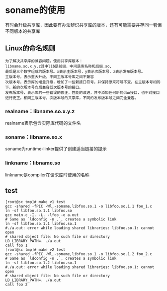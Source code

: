 # soname的使用
有时会升级共享库，因此要有办法辨识共享库的版本，还有可能需要并存同一套但不同版本的共享库

## Linux的命名规则
```
为了解决共享库的兼容问题，使用共享库版本：
libname.so.x.y.z其中lib是前缀，中间是库名称和后缀.so,
最后是三个数字组成的版本号。x表示主版本号，y表示次版本号，z表示发布版本号。
主版本号，表示重大升级，不同主版本号库之间不兼容
次版本号，表示库的增量升级，增加了一些新接口符号，并保持原来符号不变。在主版本号相同下，新的次版本号向后兼容低次版本号的接口。
发布版本号，表示库的一些错误的修正，性能的改进，并不添加任何新的dao接口，也不对接口进行更正。相同主版本号，次版本号的共享库，不同的发布版本号之间完全兼容。
```
### realname：libname.so.x.y.z
realname表示包含实际库代码的文件名

### soname：libname.so.x
soname为runtime-linker提供了创建适当链接的提示

### linkname：libname.so
linkname是compiler在请求库时使用的名称

## test
```
[root@sc tmp]# make v1 test
gcc -shared -fPIC -Wl,-soname,libfoo.so.1 -o libfoo.so.1.1 foo_1.c
ln -sf libfoo.so.1.1 libfoo.so
gcc main.c -I. -L. -lfoo -o a.out
# Same as `ldconfig -n .`, creates a symbolic link
ln -sf libfoo.so.1.1 libfoo.so.1
#./a.out: error while loading shared libraries: libfoo.so.1: cannot open 
# shared object file: No such file or directory
LD_LIBRARY_PATH=. ./a.out
call foo 1
[root@sc tmp]# make v2 test
gcc -shared -fPIC -Wl,-soname,libfoo.so.1 -o libfoo.so.1.2 foo_2.c
# Same as `ldconfig -n .`, creates a symbolic link
ln -sf libfoo.so.1.2 libfoo.so.1
#./a.out: error while loading shared libraries: libfoo.so.1: cannot open 
# shared object file: No such file or directory
LD_LIBRARY_PATH=. ./a.out
call foo 2
```
